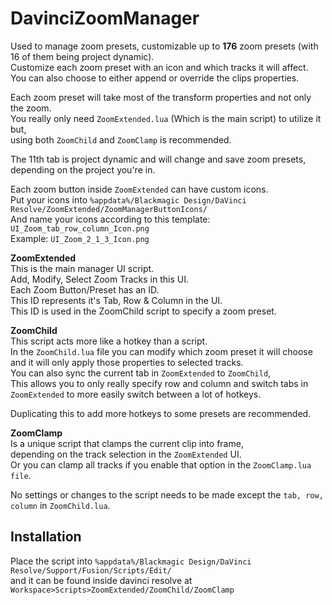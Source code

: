 # DavinciZoomManager
Used to manage zoom presets, customizable up to **176** zoom presets (with 16 of them being project dynamic).  
Customize each zoom preset with an icon and which tracks it will affect.    
You can also choose to either append or override the clips properties.  

Each zoom preset will take most of the transform properties and not only the zoom.  
You really only need `ZoomExtended.lua` (Which is the main script) to utilize it but,  
using both `ZoomChild` and `ZoomClamp` is recommended.  

The 11th tab is project dynamic and will change and save zoom presets,  
depending on the project you're in.  

Each zoom button inside `ZoomExtended` can have custom icons.  
Put your icons into `%appdata%/Blackmagic Design/DaVinci Resolve/ZoomExtended/ZoomManagerButtonIcons/`  
And name your icons according to this template: `UI_Zoom_tab_row_column_Icon.png`  
Example: `UI_Zoom_2_1_3_Icon.png`  

**ZoomExtended**  
This is the main manager UI script.  
Add, Modify, Select Zoom Tracks in this UI.  
Each Zoom Button/Preset has an ID.  
This ID represents it's Tab, Row & Column in the UI.  
This ID is used in the ZoomChild script to specify a zoom preset.  

**ZoomChild**  
This script acts more like a hotkey than a script.  
In the `ZoomChild.lua` file you can modify which zoom preset it will choose  
and it will only apply those properties to selected tracks.  
You can also sync the current tab in `ZoomExtended` to `ZoomChild`,  
This allows you to only really specify row and column and switch tabs in  
`ZoomExtended` to more easily switch between a lot of hotkeys.  

Duplicating this to add more hotkeys to some presets are recommended.  

**ZoomClamp**  
Is a unique script that clamps the current clip into frame,  
depending on the track selection in the `ZoomExtended` UI.  
Or you can clamp all tracks if you enable that option in the `ZoomClamp.lua file`.  

No settings or changes to the script needs to be made except the `tab, row, column` in `ZoomChild.lua`.  


## Installation

Place the script into `%appdata%/Blackmagic Design/DaVinci Resolve/Support/Fusion/Scripts/Edit/`  
and it can be found inside davinci resolve at   
`Workspace>Scripts>ZoomExtended/ZoomChild/ZoomClamp`
